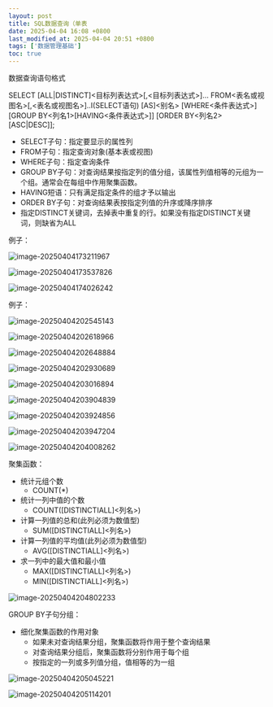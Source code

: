 ```yaml
---
layout: post
title: SQL数据查询（单表
date: 2025-04-04 16:08 +0800
last_modified_at: 2025-04-04 20:51 +0800
tags: ['数据管理基础']
toc: true
---
```


数据查询语句格式

SELECT [ALL|DISTINCT]<目标列表达式>[,<目标列表达式>]…
FROM<表名或视图名>[,<表名或视图名>]..I(SELECT语句) [AS]<别名>
[WHERE<条件表达式>]
[GROUP BY<列名1>[HAVING<条件表达式>]] [ORDER BY<列名2>[ASC|DESC]];

- SELECT子句：指定要显示的属性列
- FROM子句：指定查询对象(基本表或视图)
- WHERE子句：指定查询条件
- GROUP BY子句：对查询结果按指定列的值分组，该属性列值相等的元组为一个组。通常会在每组中作用聚集函数。
- HAVING短语：只有满足指定条件的组才予以输出
- ORDER BY子句：对查询结果表按指定列值的升序或降序排序
- 指定DISTINCT关键词，去掉表中重复的行。如果没有指定DISTINCT关键词，则缺省为ALL

例子：

![image-20250404173211967](https://huatiancen.oss-cn-nanjing.aliyuncs.com/img/image-20250404173211967.png)

![image-20250404173537826](https://huatiancen.oss-cn-nanjing.aliyuncs.com/img/image-20250404173537826.png)

![image-20250404174026242](https://huatiancen.oss-cn-nanjing.aliyuncs.com/img/image-20250404174026242.png)

例子：

![image-20250404202545143](https://huatiancen.oss-cn-nanjing.aliyuncs.com/img/image-20250404202545143.png)

![image-20250404202618966](https://huatiancen.oss-cn-nanjing.aliyuncs.com/img/image-20250404202618966.png)

![image-20250404202648884](https://huatiancen.oss-cn-nanjing.aliyuncs.com/img/image-20250404202648884.png)

![image-20250404202930689](https://huatiancen.oss-cn-nanjing.aliyuncs.com/img/image-20250404202930689.png)

![image-20250404203016894](https://huatiancen.oss-cn-nanjing.aliyuncs.com/img/image-20250404203016894.png)

![image-20250404203904839](https://huatiancen.oss-cn-nanjing.aliyuncs.com/img/image-20250404203904839.png)

![image-20250404203924856](https://huatiancen.oss-cn-nanjing.aliyuncs.com/img/image-20250404203924856.png)

![image-20250404203947204](https://huatiancen.oss-cn-nanjing.aliyuncs.com/img/image-20250404203947204.png)

![image-20250404204008262](https://huatiancen.oss-cn-nanjing.aliyuncs.com/img/image-20250404204008262.png)

聚集函数：

- 统计元组个数
  - COUNT(*)
- 统计一列中值的个数
  - COUNT([DISTINCTIALL]<列名>)
- 计算一列值的总和(此列必须为数值型)
  - SUM([DISTINCTIALL]<列名>)
- 计算一列值的平均值(此列必须为数值型)
  - AVG([DISTINCTIALL]<列名>)
- 求一列中的最大值和最小值
  - MAX([DISTINCTIALL]<列名>)
  - MIN([DISTINCTIALL]<列名>)

![image-20250404204802233](https://huatiancen.oss-cn-nanjing.aliyuncs.com/img/image-20250404204802233.png)

GROUP BY子句分组：

- 细化聚集函数的作用对象
  - 如果未对查询结果分组，聚集函数将作用于整个查询结果
  - 对查询结果分组后，聚集函数将分别作用于每个组
  - 按指定的一列或多列值分组，值相等的为一组

![image-20250404205045221](https://huatiancen.oss-cn-nanjing.aliyuncs.com/img/image-20250404205045221.png)

![image-20250404205114201](https://huatiancen.oss-cn-nanjing.aliyuncs.com/img/image-20250404205114201.png)
